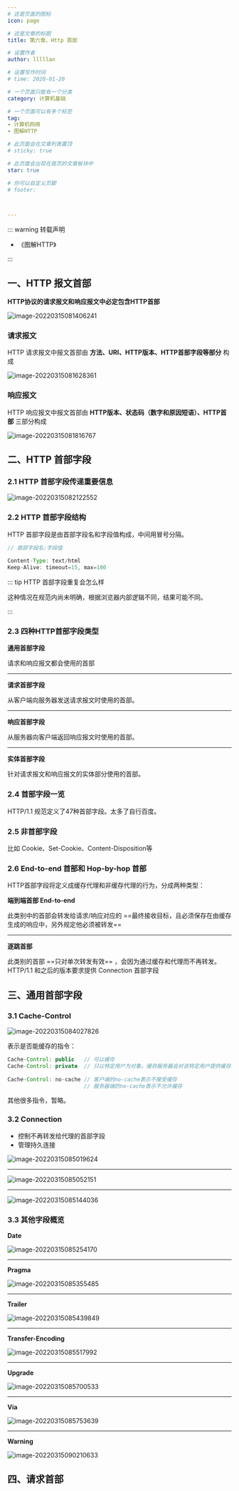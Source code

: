 ```yaml
---
# 这是页面的图标
icon: page

# 这是文章的标题
title: 第六章、Http 首部

# 设置作者
author: lllllan

# 设置写作时间
# time: 2020-01-20

# 一个页面只能有一个分类
category: 计算机基础

# 一个页面可以有多个标签
tag:
- 计算机网络
- 图解HTTP

# 此页面会在文章列表置顶
# sticky: true

# 此页面会出现在首页的文章板块中
star: true

# 你可以自定义页脚
# footer: 



---
```




::: warning 转载声明

- 《图解HTTP》 

:::





## 一、HTTP 报文首部

**HTTP协议的请求报文和响应报文中必定包含HTTP首部**

![image-20220315081406241](README.assets/image-20220315081406241.png)



### 请求报文

HTTP 请求报文中报文首部由 **方法、URI、HTTP版本、HTTP首部字段等部分** 构成

![image-20220315081628361](README.assets/image-20220315081628361.png)



### 响应报文

HTTP 响应报文中报文首部由 **HTTP版本、状态码（数字和原因短语）、HTTP首部** 三部分构成

![image-20220315081816767](README.assets/image-20220315081816767.png)



## 二、HTTP 首部字段



### 2.1 HTTP 首部字段传递重要信息

![image-20220315082122552](README.assets/image-20220315082122552.png)



### 2.2 HTTP 首部字段结构

HTTP 首部字段是由首部字段名和字段值构成，中间用冒号分隔。

```java
// 首部字段名:字段值
    
Content-Type: text/html
Keep-Alive: timeout=15, max=100
```



::: tip HTTP 首部字段重复会怎么样

这种情况在规范内尚未明确，根据浏览器内部逻辑不同，结果可能不同。

:::



### 2.3 四种HTTP首部字段类型



**通用首部字段**

请求和响应报文都会使用的首部

----



**请求首部字段**

从客户端向服务器发送请求报文时使用的首部。

----



**响应首部字段**

从服务器向客户端返回响应报文时使用的首部。

---



**实体首部字段**

针对请求报文和响应报文的实体部分使用的首部。



### 2.4 首部字段一览

HTTP/1.1 规范定义了47种首部字段。太多了自行百度。



### 2.5 非首部字段

比如 Cookie、Set-Cookie、Content-Disposition等



### 2.6 End-to-end 首部和 Hop-by-hop 首部

HTTP首部字段将定义成缓存代理和非缓存代理的行为，分成两种类型：



**端到端首部 End-to-end**

此类别中的首部会转发给请求/响应对应的 ==最终接收目标，且必须保存在由缓存生成的响应中，另外规定他必须被转发==

---



**逐跳首部**

此类别的首部 ==只对单次转发有效== ，会因为通过缓存和代理而不再转发。HTTP/1.1 和之后的版本要求提供 Connection 首部字段



## 三、通用首部字段



### 3.1 Cache-Control

![image-20220315084027826](README.assets/image-20220315084027826.png)



表示是否能缓存的指令：

```java
Cache-Control: public   // 可以缓存
Cache-Control: private  // 只以特定用户为对象。缓存服务器会对该特定用户提供缓存资源的服务、其他用户不行
    
Cache-Control: no-cache // 客户端的no-cache表示不接受缓存
    					// 服务器端的no-cache表示不允许缓存
```



其他很多指令，暂略。



### 3.2 Connection

- 控制不再转发给代理的首部字段
- 管理持久连接

![image-20220315085019624](README.assets/image-20220315085019624.png)

---



![image-20220315085052151](README.assets/image-20220315085052151.png)

---



![image-20220315085144036](README.assets/image-20220315085144036.png)



### 3.3 其他字段概览

**Date**

![image-20220315085254170](README.assets/image-20220315085254170.png)

---



**Pragma**

![image-20220315085355485](README.assets/image-20220315085355485.png)

---



**Trailer**

![image-20220315085439849](README.assets/image-20220315085439849.png)

---



**Transfer-Encoding**

![image-20220315085517992](README.assets/image-20220315085517992.png)

---



**Upgrade**

![image-20220315085700533](README.assets/image-20220315085700533.png)

---



**Via**

![image-20220315085753639](README.assets/image-20220315085753639.png)

---



**Warning**

![image-20220315090210633](README.assets/image-20220315090210633.png)



## 四、请求首部

